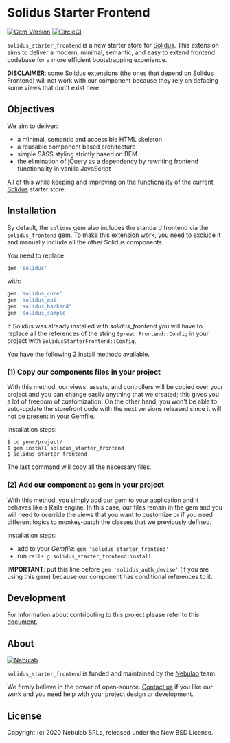 # Solidus Starter Frontend
[![Gem Version](https://badge.fury.io/rb/solidus_starter_frontend.svg)](https://badge.fury.io/rb/solidus_starter_frontend) [![CircleCI](https://circleci.com/gh/nebulab/solidus_starter_frontend.svg?style=shield)](https://circleci.com/gh/nebulab/solidus_starter_frontend)

`solidus_starter_frontend` is a new starter store for [Solidus][solidus]. This
extension aims to deliver a modern, minimal, semantic, and easy to extend
frontend codebase for a more efficient bootstrapping experience.

**DISCLAIMER**: some Solidus extensions (the ones that depend on Solidus 
Frontend) will not work with our component because they rely on defacing some
views that don't exist here.

## Objectives
We aim to deliver:
- a minimal, semantic and accessible HTML skeleton
- a reusable component based architecture
- simple SASS styling strictly based on BEM
- the elimination of jQuery as a dependency by rewriting frontend functionality
in vanilla JavaScript

All of this while keeping and improving on the functionality of the current
[Solidus][solidus] starter store.

## Installation
By default, the `solidus` gem also includes the standard frontend via
the `solidus_frontend` gem. To make this extension work, you need to
exclude it and manually include all the other Solidus components.

You need to replace:
```ruby
gem 'solidus'
```

with:
```ruby
gem 'solidus_core'
gem 'solidus_api'
gem 'solidus_backend'
gem 'solidus_sample'
```

If Solidus was already installed with _solidus_frontend_ you will have to 
replace all the references of the string `Spree::Frontend::Config` in your 
project with `SolidusStarterFrontend::Config`.

You have the following 2 install methods available.

### (1) Copy our components files in your project
With this method, our views, assets, and controllers will be copied over your 
project and you can change easily anything that we created; this gives you a lot
of freedom of customization. On the other hand, you won't be able to auto-update
the storefront code with the next versions released since it will not be present
in your Gemfile.

Installation steps:
```shell
$ cd your/project/
$ gem install solidus_starter_frontend
$ solidus_starter_frontend
```

The last command will copy all the necessary files.

### (2) Add our component as gem in your project
With this method, you simply add our gem to your application and it behaves like
a Rails engine. In this case, our files remain in the gem and you will need to
override the views that you want to customize or if you need different logics to
monkey-patch the classes that we previously defined.

Installation steps:
- add to your _Gemfile_: `gem 'solidus_starter_frontend'`
- run `rails g solidus_starter_frontend:install`

**IMPORTANT**: put this line before `gem 'solidus_auth_devise'` (if you are 
using this gem) because our component has conditional references to it.

## Development
For information about contributing to this project please refer to this
[document](docs/development.md).

## About
[![Nebulab][nebulab-logo]][nebulab]

`solidus_starter_frontend` is funded and maintained by the [Nebulab][nebulab] 
team.

We firmly believe in the power of open-source. [Contact us][contact-us] if you
like our work and you need help with your project design or development.

[solidus]: http://solidus.io/
[nebulab]: http://nebulab.it/
[nebulab-logo]: http://nebulab.it/assets/images/public/logo.svg
[contact-us]: http://nebulab.it/contact-us/

## License
Copyright (c) 2020 Nebulab SRLs, released under the New BSD License.
